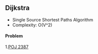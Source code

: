 ## Dijkstra

* Single Source Shortest Paths Algorithm
* Complexity: O(V^2)

#### Problem

1.[POJ 2387](http://poj.org/problem?id=2387)
